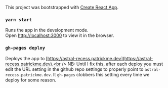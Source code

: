 This project was bootstrapped with [Create React App](https://github.com/facebook/create-react-app).


### `yarn start`

Runs the app in the development mode.<br />
Open [http://localhost:3000](http://localhost:3000) to view it in the browser.

###  `gh-pages deploy`

Deploys the app to [https://astral-recess.patrickme.dev](https://astral-recess.patrickme.dev).<br />
NB: Until I fix this, after each deploy you must edit the URL setting in the github repo settings
to properly point to `astral-recess.patrickme.dev`.  It `gh-pages` clobbers this setting every time we deploy for some reason.
